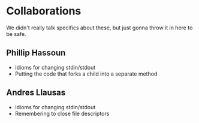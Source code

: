 # Collaborations

We didn't really talk specifics about these, but just gonna throw it in here to be safe.

## Phillip Hassoun

- Idioms for changing stdin/stdout
- Putting the code that forks a child into a separate method

## Andres Llausas

- Idioms for changing stdin/stdout
- Remembering to close file descriptors
